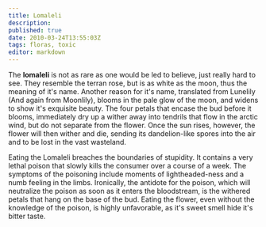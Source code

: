```yaml
---
title: Lomaleli
description:
published: true
date: 2010-03-24T13:55:03Z
tags: floras, toxic
editor: markdown
---
```


The **lomaleli** is not as rare as one would be led to believe, just really hard to see. They resemble the terran rose, but is as white as the moon, thus the meaning of it's name. Another reason for it's name, translated from Lunelily (And again from Moonlily), blooms in the pale glow of the moon, and widens to show it's exquisite beauty. The four petals that encase the bud before it blooms, immediately dry up a wither away into tendrils that flow in the arctic wind, but do not separate from the flower. Once the sun rises, however, the flower will then wither and die, sending its dandelion-like spores into the air and to be lost in the vast wasteland.

Eating the Lomaleli breaches the boundaries of stupidity. It contains a very lethal poison that slowly kills the consumer over a course of a week. The symptoms of the poisoning include moments of lightheaded-ness and a numb feeling in the limbs. Ironically, the antidote for the poison, which will neutralize the poison as soon as it enters the bloodstream, is the withered petals that hang on the base of the bud. Eating the flower, even without the knowledge of the poison, is highly unfavorable, as it's sweet smell hide it's bitter taste.